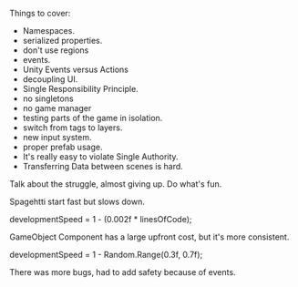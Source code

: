 Things to cover:

- Namespaces.
- serialized properties.
- don't use regions
- events.
- Unity Events versus Actions
- decoupling UI.
- Single Responsibility Principle.
- no singletons
- no game manager
- testing parts of the game in isolation.
- switch from tags to layers.
- new input system.
- proper prefab usage.
- It's really easy to violate Single Authority.
- Transferring Data between scenes is hard.

Talk about the struggle, almost giving up. Do what's fun.

Spagehtti start fast but slows down.

developmentSpeed = 1 - (0.002f * linesOfCode);

GameObject Component has a large upfront cost, but it's more consistent.

developmentSpeed = 1 - Random.Range(0.3f, 0.7f);

There was more bugs, had to add safety because of events.


